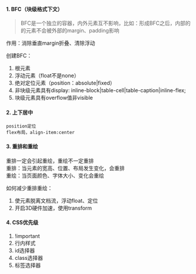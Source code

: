 #### 1. BFC（块级格式下文）
>BFC是一个独立的容器，内外元素互不影响，比如：形成BFC之后，内部的的元素不会被外部的margin、padding影响

作用：消除垂直margin折叠、清除浮动

创建BFC：
1. 根元素
2. 浮动元素（float不是none）
3. 绝对定位元素（position：absolute|fixed）
4. 非块级元素具有display: inline-block|table-cell|table-caption|inline-flex;
5. 块级元素具有overflow值非visible

#### 2. 上下居中
	position定位
	flex布局，align-item:center
#### 3. 重排和重绘
重排一定会引起重绘，重绘不一定重排  
重排：当元素的宽高、位置、布局发生变化，会重排  
重绘：当页面颜色、字体大小、变化会重绘

如何减少重排重绘：
1. 使元素脱离文档流，浮动float、定位
2. 开启3D硬件加速，使用transform

#### 4. CSS优先级
1. !important
2. 行内样式
3. id选择器
4. class选择器
5. 标签选择器
